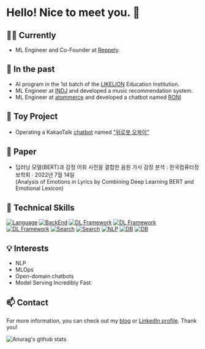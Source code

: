 # Hello! Nice to meet you. 👋

## 👨‍💼 Currently
- ML Engineer and Co-Founder at [Reppely](http://reppley.com/). <br>

## 💼 In the past

- AI program in the 1st batch of the [LIKELION](https://www.likelion.net) Education Institution.
- ML Engineer at [INDJ](https://www.indj.ai/) and developed a music recommendation system. 
- ML Engineer at [atommerce](http://www.atommerce.com) and developed a chatbot named [RONI](https://www.aitimes.kr/news/articleView.html?idxno=23722)

## 🧸 Toy Project
- Operating a KakaoTalk [chatbot](http://pf.kakao.com/_BNZRb) named ["위로봇 오복이"](https://github.com/jongmin-oh/comfort_chatbot_v2)

## 📃 Paper
- 딥러닝 모델(BERT)과 감정 어휘 사전을 결합한 음원 가사 감정 분석 : 한국컴퓨터정보학회 · 2022년 7월 14일 <br>
 (Analysis of Emotions in Lyrics by Combining Deep Learning BERT and Emotional Lexicon)
  
## 🚀 Technical Skills

[![Language](https://img.shields.io/badge/Language-Python-blue)]()
[![BackEnd](https://img.shields.io/badge/BackEnd-FastAPI-blueviolet)]()
[![DL Framework](https://img.shields.io/badge/DL%20Framework-Pytorch-yellow)]()
[![DL Framework](https://img.shields.io/badge/DL%20Framework-SentenceTransformer-yellow)]()
[![DL Framework](https://img.shields.io/badge/DL%20Framework-Onnx-yellow)]()
[![Search](https://img.shields.io/badge/Search-Elastic%20Search-orange)]()
[![Search](https://img.shields.io/badge/Search-Faiss-red)]()
[![NLP](https://img.shields.io/badge/NLP-huggingFace-blue)]()
[![DB](https://img.shields.io/badge/DB-MySQL-blue)]()
[![DB](https://img.shields.io/badge/DB-Postgres-blue)]()

## 💡 Interests

- NLP
- MLOps
- Open-domain chatbots
- Model Serving Incredibly Fast.

## 📫 Contact

For more information, you can check out my [blog](https://velog.io/@acdongpgm) or [LinkedIn profile](https://www.linkedin.com/in/%EC%A2%85%EB%AF%BC-%EC%98%A4-b1555a202/). Thank you!


![Anurag's github stats](https://github-readme-stats.vercel.app/api?username=jongmin-oh&show_icons=true&theme=tokyonight)
